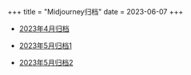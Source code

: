 +++
title = "Midjourney归档"
date = 2023-06-07
+++


- [2023年4月归档](/2023/04.html)

- [2023年5月归档1](/2023/05-01.html)

- [2023年5月归档2](/2023/05-02.html)